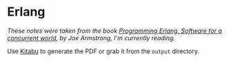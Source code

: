 Erlang
======

*These notes were taken from the book 
[Programming Erlang, Software for a concurrent world](http://www.pragprog.com/titles/jaerlang/programming-erlang), by Joe Armstrong, 
I'm currently reading.*

Use [Kitabu](http://github.com/fnando/kitabu) to generate the PDF or grab it from the `output` directory.